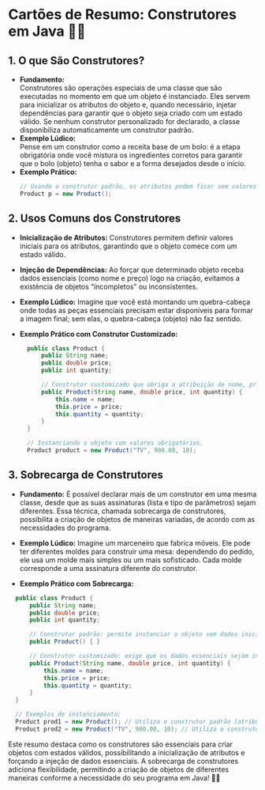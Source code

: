 # Cartões de Resumo: Construtores em Java 🎂🔧

## 1. O que São Construtores?
  - **Fundamento:**  
    Construtores são operações especiais de uma classe que são executadas no momento em que um objeto é instanciado. Eles servem para inicializar os atributos do objeto e, quando necessário, injetar dependências para garantir que o objeto seja criado com um estado válido. Se nenhum construtor personalizado for declarado, a classe disponibiliza automaticamente um construtor padrão.  
- **Exemplo Lúdico:**  
  Pense em um construtor como a receita base de um bolo: é a etapa obrigatória onde você mistura os ingredientes corretos para garantir que o bolo (objeto) tenha o sabor e a forma desejados desde o início.  
- **Exemplo Prático:**  
  ```java
  // Usando o construtor padrão, os atributos podem ficar sem valores iniciais obrigatórios.
  Product p = new Product();
  ```


## 2. Usos Comuns dos Construtores
  - **Inicialização de Atributos:**
  Construtores permitem definir valores iniciais para os atributos, garantindo que o objeto comece com um estado válido.
  - **Injeção de Dependências:**
  Ao forçar que determinado objeto receba dados essenciais (como nome e preço) logo na criação, evitamos a existência de objetos “incompletos” ou inconsistentes.

- **Exemplo Lúdico:**
  Imagine que você está montando um quebra-cabeça onde todas as peças essenciais precisam estar disponíveis para formar a imagem final; sem elas, o quebra-cabeça (objeto) não faz sentido.

- **Exemplo Prático com Construtor Customizado:**
  ```java
    public class Product {
        public String name;
        public double price;
        public int quantity;

        // Construtor customizado que obriga a atribuição de nome, preço e quantidade.
        public Product(String name, double price, int quantity) {
            this.name = name;
            this.price = price;
            this.quantity = quantity;
        }
    }

    // Instanciando o objeto com valores obrigatórios.
    Product product = new Product("TV", 900.00, 10);
  ```


## 3. Sobrecarga de Construtores
  - **Fundamento:**
  É possível declarar mais de um construtor em uma mesma classe, desde que as suas assinaturas (lista e tipo de parâmetros) sejam diferentes. Essa técnica, chamada sobrecarga de construtores, possibilita a criação de objetos de maneiras variadas, de acordo com as necessidades do programa.

  - **Exemplo Lúdico:**
  Imagine um marceneiro que fabrica móveis. Ele pode ter diferentes moldes para construir uma mesa: dependendo do pedido, ele usa um molde mais simples ou um mais sofisticado. Cada molde corresponde a uma assinatura diferente do construtor.
  
  - **Exemplo Prático com Sobrecarga:**
  ```java
    public class Product {
        public String name;
        public double price;
        public int quantity;

        // Construtor padrão: permite instanciar o objeto sem dados iniciais.
        public Product() { }

        // Construtor customizado: exige que os dados essenciais sejam informados.
        public Product(String name, double price, int quantity) {
            this.name = name;
            this.price = price;
            this.quantity = quantity;
        }
    }

    // Exemplos de instanciamento:
    Product prod1 = new Product(); // Utiliza o construtor padrão (atributos poderão estar "vazios").
    Product prod2 = new Product("TV", 900.00, 10); // Utiliza o construtor customizado.
  ```

Este resumo destaca como os construtores são essenciais para criar objetos com estados válidos, possibilitando a inicialização de atributos e forçando a injeção de dados essenciais. A sobrecarga de construtores adiciona flexibilidade, permitindo a criação de objetos de diferentes maneiras conforme a necessidade do seu programa em Java! 🚀😊


